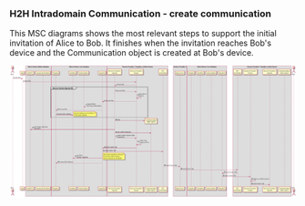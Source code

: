 ### H2H Intradomain Communication - create communication

This MSC diagrams shows the most relevant steps to support the initial invitation of Alice to Bob. It finishes when the invitation reaches Bob's device and the Communication object is created at Bob's device.

<!--
@startuml "h2h-intra-comm-create.png"

autonumber

!define SHOW_RuntimeA

!define SHOW_AppAtRuntimeA

!define SHOW_NativeAtRuntimeA
!define SHOW_WebRTCAtRuntimeA
!define SHOW_JavascriptEngineAtRuntimeA

!define SHOW_SP1SandboxAtRuntimeA
!define SHOW_Protostub1AtRuntimeA
!define SHOW_ServiceProvider1HypertyAtRuntimeA
!define SHOW_ServiceProvider1RouterAtRuntimeA
!define SHOW_CommObjectAtRuntimeA

!define SHOW_CoreRuntimeA
!define SHOW_MsgBUSAtRuntimeA
!define SHOW_RegistryAtRuntimeA
!define SHOW_IdentitiesAtRuntimeA
!define SHOW_AuthAtRuntimeA

!define SHOW_Runtime1B
!define SHOW_SP1SandboxAtRuntime1B
!define SHOW_Protostub1AtRuntime1B
!define SHOW_ServiceProvider1HypertyAtRuntime1B
!define SHOW_ServiceProvider1RouterAtRuntime1B
!define SHOW_CommObjectAtRuntime1B

!define SHOW_CoreRuntime1B
!define SHOW_MsgBUSAtRuntime1B
!define SHOW_RegistryAtRuntime1B
!define SHOW_IdentitiesAtRuntime1B
!define SHOW_AuthAtRuntime1B


!define SHOW_SP1

!define SHOW_Bob

!include ../runtime_objects.plantuml

Alice -> App@A : invite Bob

App@A -> Router1@A : invite Bob

SP1H@A <- Router1@A : invite Bob

group discover Remote Hyperty URL

SP1H@A -> Router1@A : discover Bob

Router1@A -> Router1@A : apply Alice's\nPolicies

Router1@A -> BUS@A : discover Bob

BUS@A -> RunAuth@A : request Bob's\ndiscovery authorisation

BUS@A -> RunReg@A : discover Bob

RunReg@A -> RunID@A : resolve Bob Address

note right
	returned address set that Bob is
	in the same domain.
end note

end group

create CommObj@A

SP1H@A ->  CommObj@A : new

SP1H@A -> WRTC@A : get Comm resources\n(incl SDP)

SP1H@A ->  CommObj@A : set Comm resources

SP1H@A -> Router1@A : send Comm Object to Bob\n&subscribe

Router1@A -> Router1@A : create msg\n&apply policies

Router1@A -> BUS@A : send Comm Objt

Proto1@A <- BUS@A : send Comm Objt

BUS@A -> RunID@A : get Alice\nIdentity Assertion

note right
	Alice token should be retrieved
	by Runtime Authorisation
	and not directly by the BUS?
end note

BUS@A -> RunReg@A : resolve Bob Address

Proto1@A -> SP1 : send Comm Objt

Proto1@1B <- SP1 : send Comm Objt

BUS@1B <- Proto1@1B : send Comm Objt

Router1@1B <- BUS@1B : send Comm Objt

Router1@1B -> Router1@1B : Apply Local Bob policies

SP1H@1B <- Router1@1B : send Comm Objt

@enduml
-->


![H2H Intradomain Communication : create communication](h2h-intra-comm-create.png)

